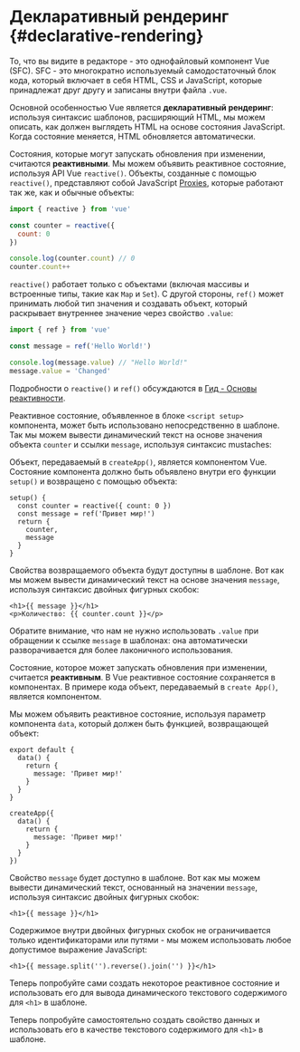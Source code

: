 # Декларативный рендеринг {#declarative-rendering}

<div class="sfc">

То, что вы видите в редакторе - это однофайловый компонент Vue (SFC). SFC - это многократно используемый самодостаточный блок кода, который включает в себя HTML, CSS и JavaScript, которые принадлежат друг другу и записаны внутри файла `.vue`.

</div>

Основной особенностью Vue является **декларативный рендеринг**: используя синтаксис шаблонов, расширяющий HTML, мы можем описать, как должен выглядеть HTML на основе состояния JavaScript. Когда состояние меняется, HTML обновляется автоматически.
<div class="composition-api">

Состояния, которые могут запускать обновления при изменении, считаются **реактивными**. Мы можем объявить реактивное состояние, используя API Vue `reactive()`. Объекты, созданные с помощью `reactive()`, представляют собой JavaScript [Proxies](https://developer.mozilla.org/en-US/docs/Web/JavaScript/Reference/Global_Objects/Proxy), которые работают так же, как и обычные объекты:

```js
import { reactive } from 'vue'

const counter = reactive({
  count: 0
})

console.log(counter.count) // 0
counter.count++
```

`reactive()` работает только с объектами (включая массивы и встроенные типы, такие как `Map` и `Set`). С другой стороны, `ref()` может принимать любой тип значения и создавать объект, который раскрывает внутреннее значение через свойство `.value`:

```js
import { ref } from 'vue'

const message = ref('Hello World!')

console.log(message.value) // "Hello World!"
message.value = 'Changed'
```

Подробности о `reactive()` и `ref()` обсуждаются в <a target="_blank" href="/guide/essentials/reactivity-fundamentals.html">Гид - Основы реактивности</a>.

<div class="sfc">

Реактивное состояние, объявленное в блоке `<script setup>` компонента, может быть использовано непосредственно в шаблоне. Так мы можем вывести динамический текст на основе значения объекта `counter` и ссылки `message`, используя синтаксис mustaches:

</div>

<div class="html">

Объект, передаваемый в `createApp()`, является компонентом Vue. Состояние компонента должно быть объявлено внутри его функции `setup()` и возвращено с помощью объекта:

```js{2,5}
setup() {
  const counter = reactive({ count: 0 })
  const message = ref('Привет мир!')
  return {
    counter,
    message
  }
}
```

Свойства возвращаемого объекта будут доступны в шаблоне. Вот как мы можем вывести динамический текст на основе значения `message`, используя синтаксис двойных фигурных скобок:

</div>

```vue-html
<h1>{{ message }}</h1>
<p>Количество: {{ counter.count }}</p>
```

Обратите внимание, что нам не нужно использовать `.value` при обращении к ссылке `message` в шаблонах: она автоматически разворачивается для более лаконичного использования.

</div>

<div class="options-api">

Состояние, которое может запускать обновления при изменении, считается **реактивным**. В Vue реактивное состояние сохраняется в компонентах. <span class="html">В примере кода объект, передаваемый в `create App()`, является компонентом.</span>

Мы можем объявить реактивное состояние, используя параметр компонента `data`, который должен быть функцией, возвращающей объект:

<div class="sfc">

```js{3-5}
export default {
  data() {
    return {
      message: 'Привет мир!'
    }
  }
}
```

</div>
<div class="html">

```js{3-5}
createApp({
  data() {
    return {
      message: 'Привет мир!'
    }
  }
})
```

</div>

Свойство `message` будет доступно в шаблоне. Вот как мы можем вывести динамический текст, основанный на значении `message`, используя синтаксис двойных фигурных скобок:

```vue-html
<h1>{{ message }}</h1>
```

</div>

Содержимое внутри двойных фигурных скобок не ограничивается только идентификаторами или путями - мы можем использовать любое допустимое выражение JavaScript:

```vue-html
<h1>{{ message.split('').reverse().join('') }}</h1>
```

<div class="composition-api">

Теперь попробуйте сами создать некоторое реактивное состояние и использовать его для вывода динамического текстового содержимого для `<h1>` в шаблоне.

</div>

<div class="options-api">

Теперь попробуйте самостоятельно создать свойство данных и использовать его в качестве текстового содержимого для `<h1>` в шаблоне.

</div>
